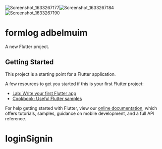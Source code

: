 ![Screenshot_1633267177](https://user-images.githubusercontent.com/89417867/135755456-1c8cf53d-5e0d-4c68-bc89-1ef11fa9fc60.png)![Screenshot_1633267184](https://user-images.githubusercontent.com/89417867/135755460-eeeb890a-f322-46dc-9066-ed1d556b243f.png)![Screenshot_1633267190](https://user-images.githubusercontent.com/89417867/135755472-77305e21-5fa9-456b-96fd-3730a3e1b0e4.png)





# formlog adbelmuim

A new Flutter project.

## Getting Started

This project is a starting point for a Flutter application.

A few resources to get you started if this is your first Flutter project:

- [Lab: Write your first Flutter app](https://flutter.dev/docs/get-started/codelab)
- [Cookbook: Useful Flutter samples](https://flutter.dev/docs/cookbook)

For help getting started with Flutter, view our
[online documentation](https://flutter.dev/docs), which offers tutorials,
samples, guidance on mobile development, and a full API reference.
# loginSignin
